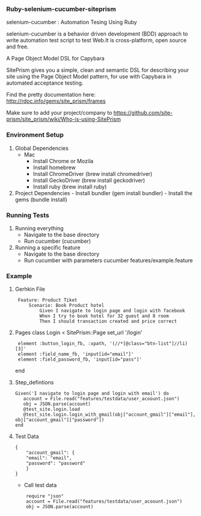 ### Ruby-selenium-cucumber-siteprism

selenium-cucumber : Automation Tesing Using Ruby

selenium-cucumber is a behavior driven development (BDD) approach to write automation test script to test Web.It is cross-platform, open source and free.

A Page Object Model DSL for Capybara

SitePrism gives you a simple, clean and semantic DSL for describing your site using the Page Object Model pattern, for use with Capybara in automated acceptance testing.

Find the pretty documentation here: http://rdoc.info/gems/site_prism/frames

Make sure to add your project/company to https://github.com/site-prism/site_prism/wiki/Who-is-using-SitePrism

### Environment Setup
1. Global Dependencies
    * Mac 
        - Install Chrome or Mozila
        - Install homebrew
        - Install ChromeDriver (brew install chromedriver)
        - Install GeckoDriver (brew install geckodriver)
        - Install ruby (brew install ruby)
2. Project Dependencies
        - Install bundler (gem install bundler)
        - Install the gems (bundle install)

### Running Tests
1.  Running everything
    - Navigate to the base directory
    - Run cucumber (cucumber)
2. Running a specific feature
    - Navigate to the base directory
    - Run cucumber with parameters cucumber features/example.feature

### Example
1. Gerhkin File
   ```
    Feature: Product Tiket
        Scenario: Book Product hotel
            Given I navigate to login page and login with facebook
            When I try to book hotel for 32 guest and 8 room
            Then I should transaction created and price correct
    ```
2. Pages
    class Login < SitePrism::Page
        set_url '/login'
  
        element :button_login_fb, :xpath, '(//*[@class="btn-list"]//li)[3]'
        element :field_name_fb, 'input[id="email"]'
        element :field_password_fb, 'input[id="pass"]'
    end
3. Step_defintions
     ```
    Given('I navigate to login page and login with email') do
        account = File.read("features/testdata/user_acoount.json")
        obj = JSON.parse(account)
        @test_site.login.load
        @test_site.login.login_with_gmail(obj["account_gmail"]["email"], obj["account_gmail"]["password"])
    end
    ``` 
4. Test Data 
    ```
    {
        "account_gmail": {
        "email": "email",
        "password": "password"
        }
    }
    ```

    - Call test data
    ```
        require "json"
        account = File.read("features/testdata/user_acoount.json")
        obj = JSON.parse(account)
    ```   
